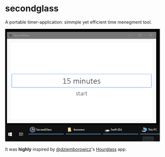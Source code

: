 

<h1>secondglass</h1>

A portable timer-application: simmple yet efficient time menegment tool.

<div align="center">

![Screenshot](images/secondglass.gif)

</div>


It was **highly** inspired by [@dziemborowicz](https://github.com/dziemborowicz)'s 
[Hourglass](https://github.com/dziemborowicz/hourglass) app.
